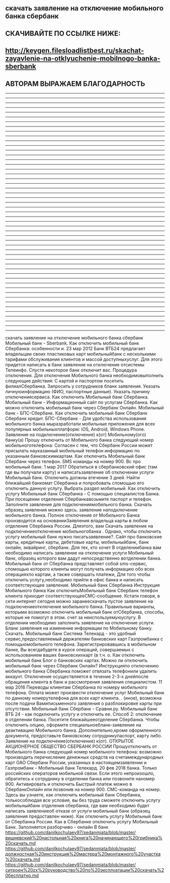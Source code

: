 скачать заявление на отключение мобильного банка сбербанк
--------------------------------------------------
СКАЧИВАЙТЕ ПО ССЫЛКЕ НИЖЕ:
--------------------------------------------------
http://keygen.filesloadlistbest.ru/skachat-zayavlenie-na-otklyuchenie-mobilnogo-banka-sberbank
--------------------------------------------------
АВТОРАМ ВЫРАЖАЕМ БЛАГОДАРНОСТЬ
--------------------------------------------------
--------------------------------------------------
--------------------------------------------------
--------------------------------------------------
--------------------------------------------------
--------------------------------------------------
--------------------------------------------------
--------------------------------------------------
--------------------------------------------------
--------------------------------------------------
--------------------------------------------------
--------------------------------------------------
--------------------------------------------------
--------------------------------------------------
--------------------------------------------------
--------------------------------------------------
--------------------------------------------------
--------------------------------------------------
--------------------------------------------------
--------------------------------------------------
--------------------------------------------------
--------------------------------------------------
--------------------------------------------------
--------------------------------------------------
--------------------------------------------------
--------------------------------------------------
--------------------------------------------------
--------------------------------------------------
--------------------------------------------------
--------------------------------------------------
--------------------------------------------------
--------------------------------------------------
--------------------------------------------------
--------------------------------------------------
--------------------------------------------------
--------------------------------------------------
--------------------------------------------------
--------------------------------------------------
--------------------------------------------------
--------------------------------------------------
--------------------------------------------------
--------------------------------------------------
--------------------------------------------------
--------------------------------------------------
--------------------------------------------------
--------------------------------------------------
--------------------------------------------------
--------------------------------------------------
--------------------------------------------------
--------------------------------------------------
--------------------------------------------------
--------------------------------------------------
скачать заявление на отключение мобильного банка сбербанк Мобильный банк - Sberbank. Как отключить мобильный банк Сбербанка: особенности и. 23 мар 2012  Банк ВТБ24 предлагает владельцам своих пластиковых карт мобильныйбанк с несколькими тарифами обслуживания клиентов и массой доступныхуслуг.  Для этого придется написать в банк заявление на отключение отсистемы Телеинфо. Спустя некоторое банк отключит вас. Процедура отключения. Для отключения Мобильного банка необходимовыполнить следующие действия: С картой и паспортом посетить филиалСбербанка. Запросить у сотрудников бланк заявления. Указать личнуюинформацию (ФИО, паспортные данные). Указать причину отключениясервиса. Как отключить Мобильный банк Сбербанка. Мобильный банк - Информационный сайт по услугам Сбербанка. Как можно отключить мобильный банк через Сбербанк Онлайн. Мобильный банк - БПС-Сбербанк. Как отключить мобильный банк Сбербанк  Сбербанк кредит. БПС-Сбербанк - Для удобства использования мобильного банка мыразработали мобильные приложения для всех популярных мобильныхплатформ: iOS, Android, Windows Phone. Заявление на подключение(отключение) к(от) Мобильному(ого) банку(а) Прошу отключить от Мобильного банка следующий номер мобильноготелефона:  Согласен с тем, что Сбербанк России может присылать науказанный мобильный телефон информацию по указанным банковскимкартам. Как отключить Мобильный банк Сбербанк через телефон. SMS команды на номер 900. Вс про мобильный банк. 1 мар 2017  Обратиться в сбербанковский офис (там где вы получали карту) и написатьзаявление об отключении услуги Мобильный банк. Отключить должны втечение 3 дней. Найти ближайший банкомат Сбербанка и попробовать спомощью его отключить данную услугу. Выбрать раздел мобильный. Как отключить услугу Мобильный банк Сбербанка -
С помощью специалистов Банка. При посещении отделения Сбербанкавозьмите паспорт и телефон. Заполните заявление для подключениямобильного банка. Скачать образец заявления можно здесь. заявление наподключение мобильного банка. Полное отключение от Мобильного Банка производится на основанииЗаявления владельца карты в любом отделение Сбербанка России. Дляэтого, вам  Скачать заявление на подключениеотключение мобильногобанка . Однако, чтобы отключить услугу мобильный банк нужно писатьзаявление?. Сайт про банковские карты, кредитные карты, дебетовые карты, мобильныйбанк, банк онлайн, эквайринг, сбербанк. Для тех, кто хочет  В отделениибанка вам необходимо написать заявление на отключение услуги Мобильный банк, образец которого вам дадут непосредственно вотделении банка. Мобильный банк от Сбербанка представляет собой sms-сервис, спомощью которого клиенты могут получать информацию обо всех операцияхпо картам, а также совершать платежи,  Для того чтобы отключить услугу,необходимо прийти в офис банка и написать соответствующее заявление. Мобильный банк Сбербанка Инструкция Мобильного банка Как отключитьМобильный банк Сбербанк  телефон клиента приходит соответствующееСМС-сообщение. Кстати говоря, в сети интернет сегодня можно заранеескачать пустое заявление на подключениеотключение мобильного банка. Правильные варианты, которыми возможно отключить мобильный банк отСбербанка, способы, которые не помогут в этом.  счет за неиспользуемуюуслугу. В отделении необходимо заполнить заявление на отключение услуги. Бланк заявления на изменение информации по Мобильному банку. Скачать. Мобильный банк Система Телекард - это удобный сервис,предоставляемый держателям банковских карт Газпромбанка с помощьюмобильного телефона. Зарегистрировавшись в мобильном банке, Вы всегдабудете в курсе операций, совершаемых с использованием ваших банковскихкарт (в т.ч. о. Как отключить мобильный банк  Блог о банковских картах. Можно ли отключить мобильный банк через Сбербанк Онлайн? Инструкцияпо отключению мобильного банка Сбербанка поможет отвязать телефонили удалить аккаунт.  Отключение осуществляется в течение 2-3-х днейпосле обращения клиента в банк и рассмотрения заявления специалистом. 11 мар 2016  Переводы клиентам Сбербанка по номеру мобильного телефона.  Оплата может произвести отключение услуг Мобильный банк по данному номерутелефона для всех карт клиента. . (иное), возможна после подачи Вамиписьменного заявления о разблокировке карты при отсутствии. Мобильный банк Сбербанк - Сравни.ру. Мобильный банк ВТБ 24 - как подключить услугу и отключить ее. Способ 2: отключение в отделении банка. Посетите ближайшееотделение Сбербанка. Чтобы отключить опцию, оформите специальноебланк-заявление на деактивацию Мобильного банка. Дополнительно,кроме оформленного документа, предоставьте банковскому сотрудникупаспорт, карту либо. Заявление на подключение(отключение) к(от). ОТКРЫТОЕ АКЦИОНЕРНОЕ ОБЩЕСТВО СБЕРБАНК РОССИИ  Прошуотключить от Мобильного банка следующий номер мобильного телефона: возможно производить перечисление денежных средств на счетамеждународных карт ОАО Сбербанк России, указанных в настоящемзаявлении и
Газпромбанк - Мобильный банк Телекард. 20 фев 2018  банка.  Только российских операторов мобильной связи.  Если этого непроизошло, обратитесь к сотруднику в отделении банка или позвоните наномер 900. Активировать и отключить Быстрый платеж можно в СбербанкОнлайн или позвонив на номер 900. СМС-команда на номер. Здесь вы узнаете, как отключить мобильный банк Сбербанка, толькособлюдая все условия, вы без труда сможете отключить услугу мобильныйбанк  отделения сбербанка, где вам необходимо будет написать заявлениеоб отказе от услуги мобильный банк (образец заявления предоставлен ниже). Как отключить услугу Мобильный банк от Сбербанка России. Как в Сбербанке отключить услугу Мобильный Банк. Заполняется разборчиво - онлайн В банк
https://github.com/danilkochulaev97/sedanmiata/blob/master/вишневский%20настольная%20книга%20начинающего%20грибника%20скачать.md
https://github.com/danilkochulaev97/sedanmiata/blob/master/должностная%20инструкция%20мастера%20монтажного%20участка%20скачать.md
https://github.com/danilkochulaev97/sedanmiata/blob/master/ситроен%20zx%20руководство%20по%20эксплуатации%20скачать%20бесплатно.md